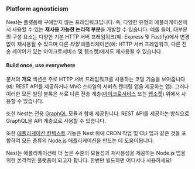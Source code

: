 ### Platform agnosticism

Nest는 플랫폼에 구애받지 않는 프레임워크입니다. 즉, 다양한 유형의 애플리케이션에서 사용할 수 있는 **재사용 가능한 논리적 부분**을 개발할 수 있습니다. 예를 들어, 대부분의 구성 요소는 다양한 기본 HTTP 서버 프레임워크(예: Express 및 Fastify)에서 변경없이 재사용될 수 있으며 다른 _타입_ 애플리케이션(예: HTTP 서버 프레임워크, 다른 전송 레이어가 있는 마이크로서비스 및 웹소켓)에서도 재사용될 수 있습니다.

#### Build once, use everywhere

문서의 **개요** 섹션은 주로 HTTP 서버 프레임워크를 사용하는 코딩 기술을 보여줍니다(예: REST API를 제공하거나 MVC 스타일의 서버측 렌더링 앱을 제공하는 앱). 그러나 이러한 모든 빌딩 블록은 서로 다른 전송 계층([마이크로서비스](/microservices/basics) 또는 [웹소켓](/websockets/gateways)) 위에서 사용할 수 있습니다.

또한 Nest는 전용 [GraphQL](/graphql/quick-start) 모듈과 함께 제공됩니다. REST API를 제공하는 방식으로 GraphQL을 API 계층으로 사용할 수 있습니다.

또한 [애플리케이션 컨텍스트](/application-context) 기능은 Nest 위에 CRON 작업 및 CLI 앱과 같은 것을 포함하여 모든 종류의 Node.js 애플리케이션을 만드는 데 도움이됩니다.

Nest는 애플리케이션에 더 높은 수준의 모듈성과 재사용성을 제공하는 Node.js 앱을 위한 본격적인 플랫폼이 되고자 합니다. 한번만 빌드하면 어디서나 사용하세요!
